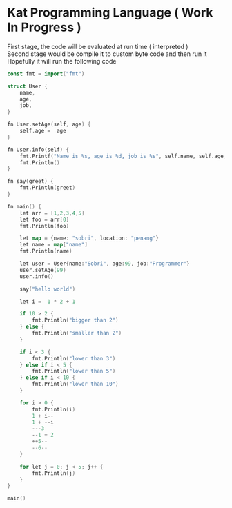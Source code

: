 # Kat Programming Language ( Work In Progress )

First stage, the code will be evaluated at run time ( interpreted )  
Second stage would be compile it to custom byte code and then run it  
Hopefully it will run the following code  

```go
const fmt = import("fmt")

struct User {
    name,
    age,
    job,
}

fn User.setAge(self, age) {
    self.age =  age
}

fn User.info(self) {
    fmt.Printf("Name is %s, age is %d, job is %s", self.name, self.age, self.job)
    fmt.Println()
}

fn say(greet) {
    fmt.Println(greet)
}

fn main() {
    let arr = [1,2,3,4,5]
    let foo = arr[0]
    fmt.Println(foo)

    let map = {name: "sobri", location: "penang"}
    let name = map["name"]
    fmt.Println(name)

    let user = User{name:"Sobri", age:99, job:"Programmer"}
    user.setAge(99)
    user.info()

    say("hello world")

    let i =  1 * 2 + 1

    if 10 > 2 {
        fmt.Println("bigger than 2")
    } else {
        fmt.Println("smaller than 2")
    }

    if i < 3 {
        fmt.Println("lower than 3")
    } else if i < 5 {
        fmt.Println("lower than 5")
    } else if i < 10 {
        fmt.Println("lower than 10")
    }

    for i > 0 {
        fmt.Println(i)
        1 + i--
        1 + --i
        ---3
        --1 + 2
        ++5--
        --6--
    }

    for let j = 0; j < 5; j++ {
        fmt.Println(j)
    }
}

main()
```
